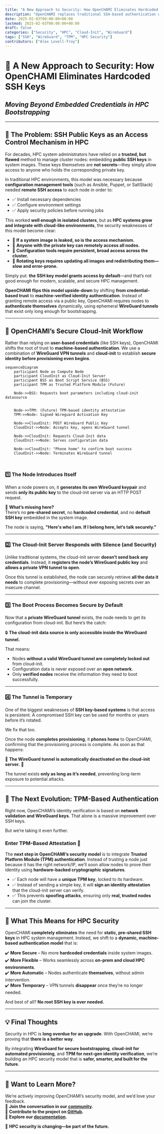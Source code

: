 ```yaml
---
title: "A New Approach to Security: How OpenCHAMI Eliminates Hardcoded SSH Keys"
description: "OpenCHAMI replaces traditional SSH-based authentication with WireGuard tunnels and cloud-init, providing a more secure and dynamic way to manage HPC nodes."
date: 2025-02-03T00:00:00+00:00
lastmod: 2025-02-03T00:00:00+00:00
draft: false
categories: ["Security", "HPC", "Cloud-Init", "WireGuard"]
tags: ["SSH", "WireGuard", "TPM", "HPC Security"]
contributors: ["Alex Lovell-Troy"]
---
```


# 🔐 A New Approach to Security: How OpenCHAMI Eliminates Hardcoded SSH Keys

## *Moving Beyond Embedded Credentials in HPC Bootstrapping*

---

## **🔧 The Problem: SSH Public Keys as an Access Control Mechanism in HPC**
For decades, HPC system administrators have relied on a **trusted, but flawed** method to manage cluster nodes: embedding **public SSH keys** in system images. These keys themselves are **not secrets**—they simply allow access to anyone who holds the corresponding private key.  

In traditional HPC environments, this model was necessary because **configuration management tools** (such as Ansible, Puppet, or SaltStack) needed **remote SSH access** to each node in order to:
- ✅ Install necessary dependencies  
- ✅ Configure environment settings  
- ✅ Apply security policies before running jobs  

This worked **well enough in isolated clusters**, but as **HPC systems grow and integrate with cloud-like environments**, the security weaknesses of this model become clear:  

- 🛑 **If a system image is leaked, so is the access mechanism.**  
- 🛑 **Anyone with the private key can remotely access all nodes.**  
- 🛑 **Configuration tools require persistent, broad access across the cluster.**  
- 🛑 **Rotating keys requires updating all images and redistributing them—slow and error-prone.**  

Simply put: **the SSH key model grants access by default**—and that’s not good enough for modern, scalable, and secure HPC management.  

**OpenCHAMI flips this model upside-down** by shifting **from credential-based trust** to **machine-verified identity authentication**. Instead of granting remote access via a public key, OpenCHAMI requires nodes to **authenticate themselves** dynamically, using ephemeral **WireGuard tunnels** that exist only long enough for bootstrapping.

---

## **🔐 OpenCHAMI’s Secure Cloud-Init Workflow**

Rather than relying on **user-based credentials** (like SSH keys), OpenCHAMI shifts the root of trust to **machine-based authentication**. We use a combination of **WireGuard VPN tunnels** and **cloud-init** to establish **secure identity before provisioning even begins**.

```mermaid
sequenceDiagram
    participant Node as Compute Node
    participant CloudInit as Cloud-Init Server
    participant BSS as Boot Script Service (BSS)
    participant TPM as Trusted Platform Module (Future)

    Node->>BSS: Requests boot parameters including cloud-init datasource


    Node->>TPM: (Future) TPM-based identity attestation
    TPM->>Node: Signed Wireguard Activation Key

    Node->>CloudInit: POST WireGuard Public Key
    CloudInit->>Node: Accepts key, opens WireGuard tunnel

    Node->>CloudInit: Requests Cloud-Init data
    CloudInit->>Node: Serves configuration data

    Node->>CloudInit: "Phone home" to confirm boot success
    CloudInit->>Node: Terminates WireGuard tunnel



```

### **1️⃣ The Node Introduces Itself**  
When a node powers on, it **generates its own WireGuard keypair** and sends **only its public key** to the cloud-init server via an HTTP POST request.

🔹 **What’s missing here?**  
There’s no **pre-shared secret**, no **hardcoded credential**, and no **default SSH key** embedded in the system image.  

The node is saying, **"Here's who I am. If I belong here, let’s talk securely."**

---

### **2️⃣ The Cloud-Init Server Responds with Silence (and Security)**  
Unlike traditional systems, the cloud-init server **doesn’t send back any credentials**. Instead, it **registers the node’s WireGuard public key** and **allows a private VPN tunnel to open**.

Once this tunnel is established, the node can securely retrieve **all the data it needs** to complete provisioning—without ever exposing secrets over an insecure channel.

---

### **3️⃣ The Boot Process Becomes Secure by Default**  
Now that a **private WireGuard tunnel** exists, the node needs to get its configuration from cloud-init. But here’s the catch:

🔒 **The cloud-init data source is only accessible inside the WireGuard tunnel.**  

That means:
- Nodes **without a valid WireGuard tunnel are completely locked out** from cloud-init.  
- Configuration data is never exposed over an **open network**.  
- Only **verified nodes** receive the information they need to boot successfully.  

---

### **4️⃣ The Tunnel is Temporary**  
One of the biggest weaknesses of **SSH key-based systems** is that access is persistent. A compromised SSH key can be used for months or years before it’s rotated.

We fix that too. 

Once the node **completes provisioning**, it **phones home** to OpenCHAMI, confirming that the provisioning process is complete. As soon as that happens:

🚫 **The WireGuard tunnel is automatically deactivated on the cloud-init server.** 🚫

The tunnel exists **only as long as it’s needed**, preventing long-term exposure to potential attacks.

---

## **🔮 The Next Evolution: TPM-Based Authentication**  
Right now, OpenCHAMI’s identity verification is based on **network validation and WireGuard keys**. That alone is a massive improvement over SSH keys.

But we’re taking it even further.

### **Enter TPM-Based Attestation** 🔐  
The **next step in OpenCHAMI’s security model** is to integrate **Trusted Platform Module (TPM) authentication**. Instead of trusting a node just because it has the right network/IP, we’ll soon allow nodes to prove their identity using **hardware-backed cryptographic signatures**.

- ✅ Each node will have a **unique TPM key**, locked to its hardware.  
- ✅ Instead of sending a simple key, it will **sign an identity attestation** that the cloud-init server can verify.  
- ✅ This prevents **spoofing attacks**, ensuring only **real, trusted nodes** can join the cluster.  

---

## **🚀 What This Means for HPC Security**  
OpenCHAMI **completely eliminates** the need for **static, pre-shared SSH keys** in HPC system management. Instead, we shift to a **dynamic, machine-based authentication model** that is:

✔️ **More Secure** – No more **hardcoded credentials** inside system images.  
✔️ **More Flexible** – Works seamlessly across **on-prem and cloud HPC environments**.  
✔️ **More Automatic** – Nodes authenticate **themselves**, without admin intervention.  
✔️ **More Temporary** – VPN tunnels **disappear** once they’re no longer needed.  

And best of all? **No root SSH key is ever needed.**  

---

## **💡 Final Thoughts**  
Security in HPC is **long overdue for an upgrade**. With OpenCHAMI, we’re proving that **there is a better way**.

By integrating **WireGuard for secure bootstrapping**, **cloud-init for automated provisioning**, and **TPM for next-gen identity verification**, we’re building an HPC security model that is **safer, smarter, and built for the future**.

---

## **🔧 Want to Learn More?**  
We’re actively improving OpenCHAMI’s security model, and we’d love your feedback.  
💬 **Join the conversation in our [community](https://github.com/openchami/community).**  
🔧 **Contribute to the project on [GitHub](https://github.com/openchami).**  
📖 **Explore our [documentation](/docs/software/).**  

🚀 **HPC security is changing—be part of the future.**  

